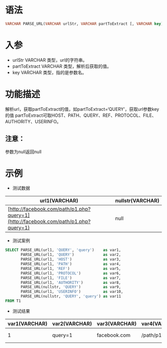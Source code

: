 # 语法

```sql
VARCHAR PARSE_URL(VARCHAR urlStr, VARCHAR partToExtract [, VARCHAR key])
```

# 入参

- urlStr VARCHAR 类型，url的字符串。
- partToExtract VARCHAR 类型，解析后获取的值。
- key VARCHAR 类型，指的是参数名。

# 功能描述

解析url，获取partToExtract的值，如partToExtract=‘QUERY’，获取url参数key的值 partToExtract可取HOST、PATH、QUERY、REF、PROTOCOL、FILE、AUTHORITY、USERINFO。

## 注意：

参数为null返回null

# 示例

- 测试数据

| url1(VARCHAR) | nullstr(VARCHAR) | 
| --- | --- | 
| [http://facebook.com/path/p1.php?query=1](http://facebook.com/path/p1.php?query=1) | null |

- 测试案例

```sql
SELECT PARSE_URL(url1, 'QUERY', 'query')    as var1,
       PARSE_URL(url1, 'QUERY')             as var2,
       PARSE_URL(url1, 'HOST')              as var3,
       PARSE_URL(url1, 'PATH')              as var4,
       PARSE_URL(url1, 'REF')               as var5,
       PARSE_URL(url1, 'PROTOCOL')          as var6,
       PARSE_URL(url1, 'FILE')              as var7,
       PARSE_URL(url1, 'AUTHORITY')         as var8,
       PARSE_URL(nullstr, 'QUERY')          as var9,
       PARSE_URL(url1, 'USERINFO')          as var10,
       PARSE_URL(nullstr, 'QUERY', 'query') as var11
FROM T1
```

- 测试结果

| var1(VARCHAR) | var2(VARCHAR) | var3(VARCHAR) | var4(VARCHAR) | var5(VARCHAR) | var6(VARCHAR) | var7(VARCHAR) | var8(VARCHAR) | var9(VARCHAR) | var10(VARCHAR) | var11(VARCHAR) |
| --- | --- | --- | --- | --- | --- | --- | --- | --- | --- | --- |
| 1 | query=1 | facebook.com | /path/p1.php | null | http | /path/p1.php?query=1 | facebook.com | null | null | null |

